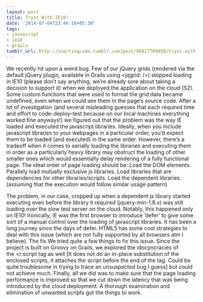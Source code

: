 ```yaml
---
layout: post
title: Tryst With IE10!
date: '2014-07-04T23:46:16+05:30'
tags:
- javascript
- ie10
- grails
tumblr_url: http://snortingcode.tumblr.com/post/90817709050/tryst-with-ie10
---
```

We recently hit upon a weird bug. Few of our jQuery grids (rendered via the default jQuery plugin, available in Grails using <jqgrid: />) stopped loading in IE10 (please don’t say anything, we’re already sore about taking a decision to support it) when we deployed the application on the cloud (S2). Some custom functions that were used to format the grid data became undefined, even when we could see them in the page’s source code.
After a lot of investigation (and several misleading guesses that each required time and effort to code-deploy-test because on our local machines everything worked fine anyways!) we figured out that the problem was the way IE loaded and executed the javascript libraries.
Ideally, when you include javascript libraries to your webpages in a particular order, you’d expect them to be loaded (and executed) in the same order. However, there’s a tradeoff when it comes to serially loading the libraries and executing them in order as a particularly heavy library may obstruct the loading of other smaller ones which would essentially delay rendering of a fully functional page.
The ideal order of page loading should be:
Load the DOM elements.
Parallely load mutually exclusive js libraries.
Load libraries that are dependencies for other libraries/scripts.
Load the dependent libraries.
(assuming that the execution would follow similar usage pattern)

The problem, in our case, cropped up when a dependent js library started executing even before the library it required (jquery-min-1.8.x) was still loading over the slow test server on the cloud. Notably, this happened only on IE10!
Ironically, IE was the first browser to introduce ’defer’ to give some sort of a manual control over the loading of javascript libraries. It has been a long journey since the days of defer. HTML5 has some cool strategies to deal with this issue (which are not fully supported by all browsers atm I believe).
The fix
We tried quite a few things to fix this issue. Since the project is built on Groovy on Grails, we explored the idocyncracies of the <r:script tag as well [It does not do an in-place substitution of the enclosed scripts, it attaches the script before the end of the </body> tag. Could be quite troublesome in trying to trace an unsuspected bug I guess] but could not achieve much. Finally, all we did was to make sure that the page loading performance is improved so that we cut down the latency that was being introduced by the cloud deployment. A thorough examination and elimination of unwanted scripts got the things to work.
